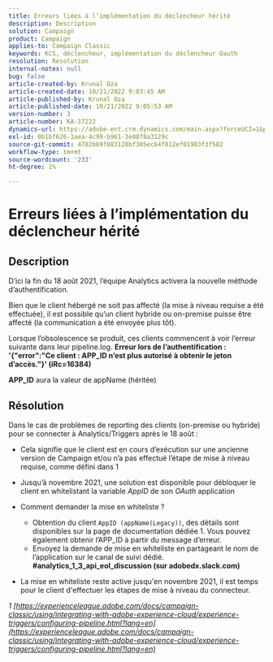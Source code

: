 ```yaml
---
title: Erreurs liées à l’implémentation du déclencheur hérité
description: Description
solution: Campaign
product: Campaign
applies-to: Campaign Classic
keywords: KCS, déclencheur, implémentation du déclencheur Oauth
resolution: Resolution
internal-notes: null
bug: false
article-created-by: Krunal Oza
article-created-date: 10/21/2022 9:03:45 AM
article-published-by: Krunal Oza
article-published-date: 10/21/2022 9:05:53 AM
version-number: 3
article-number: KA-17222
dynamics-url: https://adobe-ent.crm.dynamics.com/main.aspx?forceUCI=1&pagetype=entityrecord&etn=knowledgearticle&id=d63b333e-1f51-ed11-bba2-0022480867fb
exl-id: 0b1bf626-1aea-4c99-b961-3e08f8a3129c
source-git-commit: 4702b69f883128bf305ec64f012ef01903f3f582
workflow-type: tm+mt
source-wordcount: '233'
ht-degree: 1%

---
```


# Erreurs liées à l’implémentation du déclencheur hérité

## Description


D’ici la fin du 18 août 2021, l’équipe Analytics activera la nouvelle méthode d’authentification.

Bien que le client hébergé ne soit pas affecté (la mise à niveau requise a été effectuée), il est possible qu’un client hybride ou on-premise puisse être affecté (la communication a été envoyée plus tôt).

Lorsque l’obsolescence se produit, ces clients commencent à voir l’erreur suivante dans leur pipeline.log.
<b>Erreur lors de l’authentification : &#39;{&quot;error&quot;:&quot;Ce client : APP_ID n’est plus autorisé à obtenir le jeton d’accès.&quot;}&#39; (iRc=16384)</b>

<b>APP_ID</b> aura la valeur de appName (héritée)


## Résolution


Dans le cas de problèmes de reporting des clients (on-premise ou hybride) pour se connecter à Analytics/Triggers après le 18 août :

- Cela signifie que le client est en cours d’exécution sur une ancienne version de Campaign et/ou n’a pas effectué l’étape de mise à niveau requise, comme défini dans 1
- Jusqu’à novembre 2021, une solution est disponible pour débloquer le client en whitelistant la variable *AppID* de son *OAuth* application
- Comment demander la mise en whiteliste ?

   - Obtention du client `AppID (appName(Legacy))`, des détails sont disponibles sur la page de documentation dédiée 1. Vous pouvez également obtenir l’APP_ID à partir du message d’erreur.
   - Envoyez la demande de mise en whiteliste en partageant le nom de l’application sur le canal de suivi dédié. <b>#analytics_1_3_api_eol_discussion (sur adobedx.slack.com)</b>
- La mise en whiteliste reste active jusqu&#39;en novembre 2021, il est temps pour le client d&#39;effectuer les étapes de mise à niveau du connecteur.


*1 [https://experienceleague.adobe.com/docs/campaign-classic/using/integrating-with-adobe-experience-cloud/experience-triggers/configuring-pipeline.html?lang=en](https://experienceleague.adobe.com/docs/campaign-classic/using/integrating-with-adobe-experience-cloud/experience-triggers/configuring-pipeline.html?lang=en)*
